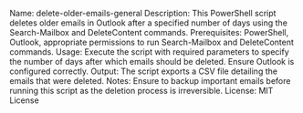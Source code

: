 Name: delete-older-emails-general
Description: This PowerShell script deletes older emails in Outlook after a specified number of days using the Search-Mailbox and DeleteContent commands.
Prerequisites: PowerShell, Outlook, appropriate permissions to run Search-Mailbox and DeleteContent commands.
Usage: Execute the script with required parameters to specify the number of days after which emails should be deleted. Ensure Outlook is configured correctly.
Output: The script exports a CSV file detailing the emails that were deleted.
Notes: Ensure to backup important emails before running this script as the deletion process is irreversible.
License: MIT License